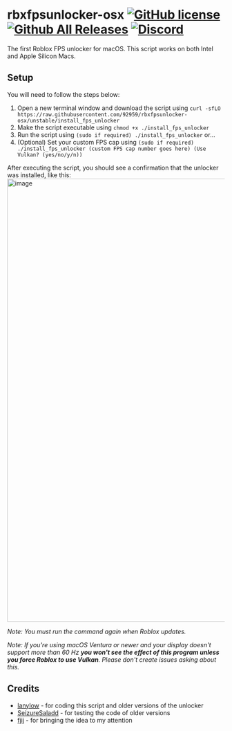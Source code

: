 # rbxfpsunlocker-osx [![GitHub license](https://img.shields.io/github/license/lanylow/rbxfpsunlocker-osx?color=informational)](https://github.com/lanylow/rbxfpsunlocker-osx/blob/main/LICENSE) [![Github All Releases](https://img.shields.io/github/downloads/lanylow/rbxfpsunlocker-osx/total.svg?color=informational)]() [![Discord](https://img.shields.io/badge/chat-discord-informational)](https://discord.gg/MrtJvV5tKv)

The first Roblox FPS unlocker for macOS. This script works on both Intel and Apple Silicon Macs.

## Setup

You will need to follow the steps below:

1. Open a new terminal window and download the script using `curl -sfLO https://raw.githubusercontent.com/92959/rbxfpsunlocker-osx/unstable/install_fps_unlocker`
2. Make the script executable using `chmod +x ./install_fps_unlocker`
3. Run the script using `(sudo if required) ./install_fps_unlocker` or...
4. (Optional) Set your custom FPS cap using `(sudo if required) ./install_fps_unlocker (custom FPS cap number goes here) (Use Vulkan? (yes/no/y/n))`

After executing the script, you should see a confirmation that the unlocker was installed, like this:
<img width="1024" alt="image" src="https://github.com/lanylow/rbxfpsunlocker-osx/assets/31806776/0db1f1ec-5c78-4514-9849-a520860ae2ca">

*Note: You must run the command again when Roblox updates.*

*Note: If you're using macOS Ventura or newer and your display doesn't support more than 60 Hz **you won't see the effect of this program unless you force Roblox to use Vulkan**. Please don't create issues asking about this.*

## Credits
 
 - [lanylow](https://github.com/lanylow) - for coding this script and older versions of the unlocker
 - [SeizureSaladd](https://github.com/SeizureSaladd) - for testing the code of older versions
 - [fjij](https://github.com/fjij) - for bringing the idea to my attention
